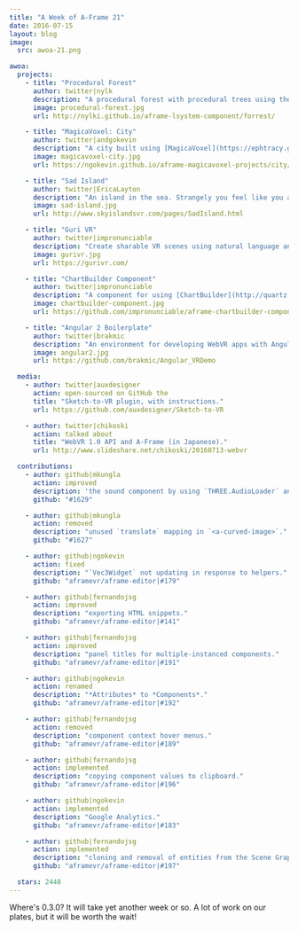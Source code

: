 ```yaml
---
title: "A Week of A-Frame 21"
date: 2016-07-15
layout: blog
image:
  src: awoa-21.png

awoa:
  projects:
    - title: "Procedural Forest"
      author: twitter|nylk
      description: "A procedural forest with procedural trees using the [L-System Component](https://github.com/nylki/aframe-lsystem-component)."
      image: procedural-forest.jpg
      url: http://nylki.github.io/aframe-lsystem-component/forrest/

    - title: "MagicaVoxel: City"
      author: twitter|andgokevin
      description: "A city built using [MagicaVoxel](https://ephtracy.github.io/). ([tutorial](https://github.com/ngokevin/aframe-magicavoxel-projects#tutorial))"
      image: magicavoxel-city.jpg
      url: https://ngokevin.github.io/aframe-magicavoxel-projects/city/

    - title: "Sad Island"
      author: twitter|EricaLayton
      description: "An island in the sea. Strangely you feel like you are being watched."
      image: sad-island.jpg
      url: http://www.skyislandsvr.com/pages/SadIsland.html

    - title: "Guri VR"
      author: twitter|impronunciable
      description: "Create sharable VR scenes using natural language and zero code. ([code](https://github.com/opennewslabs/guri-vr))"
      image: gurivr.jpg
      url: https://gurivr.com/

    - title: "ChartBuilder Component"
      author: twitter|impronunciable
      description: "A component for using [ChartBuilder](http://quartz.github.io/Chartbuilder/) charts."
      image: chartbuilder-component.jpg
      url: https://github.com/impronunciable/aframe-chartbuilder-component

    - title: "Angular 2 Boilerplate"
      author: twitter|brakmic
      description: "An environment for developing WebVR apps with Angular 2 with A-Frame."
      image: angular2.jpg
      url: https://github.com/brakmic/Angular_VRDemo

  media:
    - author: twitter|auxdesigner
      action: open-sourced on GitHub the
      title: "Sketch-to-VR plugin, with instructions."
      url: https://github.com/auxdesigner/Sketch-to-VR

    - author: twitter|chikoski
      action: talked about
      title: "WebVR 1.0 API and A-Frame (in Japanese)."
      url: http://www.slideshare.net/chikoski/20160713-webvr

  contributions:
    - author: github|mkungla
      action: improved
      description: 'the sound component by using `THREE.AudioLoader` and the `src` property type.'
      github: "#1629"

    - author: github|mkungla
      action: removed
      description: "unused `translate` mapping in `<a-curved-image>`."
      github: "#1627"

    - author: github|ngokevin
      action: fixed
      description: "`Vec3Widget` not updating in response to helpers."
      github: "aframevr/aframe-editor|#179"

    - author: github|fernandojsg
      action: improved
      description: "exporting HTML snippets."
      github: "aframevr/aframe-editor|#141"

    - author: github|fernandojsg
      action: improved
      description: "panel titles for multiple-instanced components."
      github: "aframevr/aframe-editor|#191"

    - author: github|ngokevin
      action: renamed
      description: "*Attributes* to *Components*."
      github: "aframevr/aframe-editor|#192"

    - author: github|fernandojsg
      action: removed
      description: "component context hover menus."
      github: "aframevr/aframe-editor|#189"

    - author: github|fernandojsg
      action: implemented
      description: "copying component values to clipboard."
      github: "aframevr/aframe-editor|#196"

    - author: github|ngokevin
      action: implemented
      description: "Google Analytics."
      github: "aframevr/aframe-editor|#183"

    - author: github|fernandojsg
      action: implemented
      description: "cloning and removal of entities from the Scene Graph."
      github: "aframevr/aframe-editor|#197"

  stars: 2448
---
```


Where's 0.3.0? It will take yet another week or so. A lot of work on our plates,
but it will be worth the wait!
